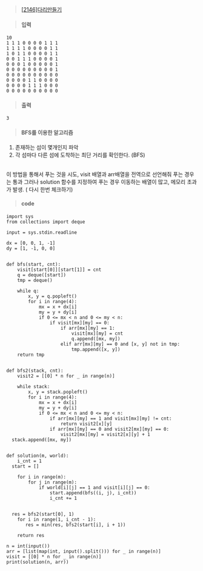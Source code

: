 > [[2146]다리만들기](https://www.acmicpc.net/problem/2146)

>  #### 입력
	10
	1 1 1 0 0 0 0 1 1 1
	1 1 1 1 0 0 0 0 1 1
	1 0 1 1 0 0 0 0 1 1
	0 0 1 1 1 0 0 0 0 1
	0 0 0 1 0 0 0 0 0 1
	0 0 0 0 0 0 0 0 0 1
	0 0 0 0 0 0 0 0 0 0
	0 0 0 0 1 1 0 0 0 0
	0 0 0 0 1 1 1 0 0 0
	0 0 0 0 0 0 0 0 0 0
> #### 출력
	3
> #### BFS를 이용한 알고리즘
 1. 존재하는 섬이 몇개인지 파악
 2. 각 섬마다 다른 섬에 도착하는 최단 거리를 확인한다. (BFS)
<br>
이 방법을 통해서 푸는 것을 시도, visit 배열과 arr배열을 전역으로 선언해줘 푸는 경우는 통과
그러나 solution 함수를 지정하여 푸는 경우 이동하는 배열이 많고, 메모리 초과가 발생. ( 다시 한번 체크하기)
<br>

> #### code
	import sys  
	from collections import deque  
	  
	input = sys.stdin.readline  
	  
	dx = [0, 0, 1, -1]  
	dy = [1, -1, 0, 0]  
	  
	  
	def bfs(start, cnt):  
	    visit[start[0]][start[1]] = cnt  
	    q = deque([start])  
	    tmp = deque()  
	  
	    while q:  
	        x, y = q.popleft()  
	        for i in range(4):  
	            mx = x + dx[i]  
	            my = y + dy[i]  
	            if 0 <= mx < n and 0 <= my < n:  
	                if visit[mx][my] == 0:  
	                    if arr[mx][my] == 1:  
	                        visit[mx][my] = cnt  
	                        q.append([mx, my])  
	                    elif arr[mx][my] == 0 and [x, y] not in tmp:  
	                        tmp.append([x, y])  
	    return tmp  
	  
	  
	def bfs2(stack, cnt):  
	    visit2 = [[0] * n for _ in range(n)]  
	  
	    while stack:  
	        x, y = stack.popleft()  
	        for i in range(4):  
	            mx = x + dx[i]  
	            my = y + dy[i]  
	            if 0 <= mx < n and 0 <= my < n:  
	                if arr[mx][my] == 1 and visit[mx][my] != cnt:  
	                    return visit2[x][y]  
	                if arr[mx][my] == 0 and visit2[mx][my] == 0:  
	                    visit2[mx][my] = visit2[x][y] + 1  
	  stack.append([mx, my])  
	  
	  
	def solution(m, world):  
	    i_cnt = 1  
	  start = []  
	  
	    for i in range(m):  
	        for j in range(m):  
	            if world[i][j] == 1 and visit[i][j] == 0:  
	                start.append(bfs((i, j), i_cnt))  
	                i_cnt += 1  
	  
	  
	  res = bfs2(start[0], 1)  
	    for i in range(1, i_cnt - 1):  
	       res = min(res, bfs2(start[i], i + 1))  
	  
	    return res  
	  
	n = int(input())  
	arr = [list(map(int, input().split())) for _ in range(n)]  
	visit = [[0] * n for _ in range(n)]  
	print(solution(n, arr))  

